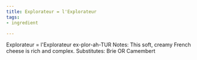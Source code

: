 ```yaml
---
title: Explorateur = l'Explorateur
tags:
- ingredient

---
```

Explorateur = l'Explorateur ex-plor-ah-TUR Notes: This soft, creamy French cheese is rich and complex. Substitutes: Brie OR Camembert
